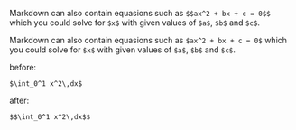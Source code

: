 Markdown can also contain equasions such as `$$ax^2 + bx + c = 0$$` which you could solve for `$x$` with given values of `$a$`, `$b$` and `$c$`.

Markdown can also contain equasions such as `$ax^2 + bx + c = 0$` which you could solve for `$x$` with given values of `$a$`, `$b$` and `$c$`.

before:

    $\int_0^1 x^2\,dx$

after:

    $$\int_0^1 x^2\,dx$$
